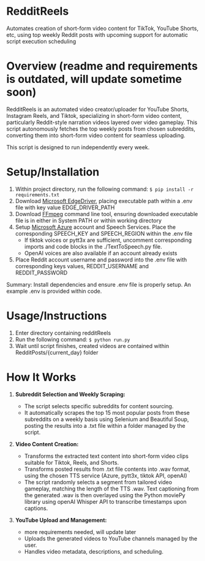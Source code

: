 # RedditReels
Automates creation of short-form video content for TikTok, YouTube Shorts, etc, using top weekly Reddit posts with upcoming support for automatic script execution scheduling

# Overview (readme and requirements is outdated, will update sometime soon)

RedditReels is an automated video creator/uploader for YouTube Shorts, Instagram Reels, and Tiktok, specializing in short-form video content, particularly Reddit-style narration videos layered over video gameplay. This script autonomously fetches the top weekly posts from chosen subreddits, converting them into short-form video content for seamless uploading. 

This script is designed to run independently every week.

# Setup/Installation

1. Within project directory, run the following command: ```$ pip install -r requirements.txt```
2. Download [Microsoft EdgeDriver](https://developer.microsoft.com/en-us/microsoft-edge/tools/webdriver/?form=MA13LH), placing executable path within a .env file with key value EDGE_DRIVER_PATH
3. Download [FFmpeg](https://ffmpeg.org/download.html) command line tool, ensuring downloaded executable file is in either in System PATH or within working directory
4. Setup [Microsoft Azure](https://azure.microsoft.com/en-us/products/ai-services/text-to-speech) account and Speech Services. Place the corresponding SPEECH_KEY and SPEECH_REGION within the .env file
   - If tiktok voices or pytt3x are sufficient, uncomment corresponding imports and code blocks in the ./TextToSpeech.py file.
   - OpenAI voices are also available if an account already exists
5. Place Reddit account username and password into the .env file with corresponding keys values, REDDIT_USERNAME and REDDIT_PASSWORD

Summary:
Install dependencies and ensure .env file is properly setup. An example .env is provided within code. 

# Usage/Instructions

1. Enter directory containing redditReels
3. Run the following command: ```$ python run.py```
4. Wait until script finishes, created videos are contained within RedditPosts/{current_day} folder
   
# How It Works

1. **Subreddit Selection and Weekly Scraping:**
   - The script selects specific subreddits for content sourcing.
   - It automatically scrapes the top 15 most popular posts from these subreddits on a weekly basis using Selenium and Beautiful Soup, posting the results into a .txt file within a folder managed by the script. 

2. **Video Content Creation:**
   - Transforms the extracted text content into short-form video clips suitable for Tiktok, Reels, and Shorts.
   - Transforms posted results from .txt file contents into .wav format, using the chosen TTS service (Azure, pytt3x, tiktok API, openAI)
   - The script randomly selects a segment from tailored video gameplay, matching the length of the TTS .wav. Text captioning from the generated .wav is then overlayed using the Python moviePy library using openAI Whisper API to transcribe timestamps upon captions.

3. **YouTube Upload and Management:**
   - more requirements needed, will update later
   - Uploads the generated videos to YouTube channels managed by the user.
   - Handles video metadata, descriptions, and scheduling.

